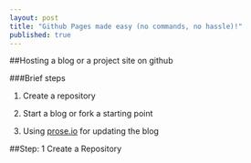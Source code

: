 ```yaml
---
layout: post
title: "Github Pages made easy (no commands, no hassle)!"
published: true
---
```


##Hosting a blog or a project site on github

###Brief steps
1. Create a repository

2. Start a blog or fork a starting point

3. Using [prose.io](http://prose.io) for updating the blog


##Step: 1 Create a Repository